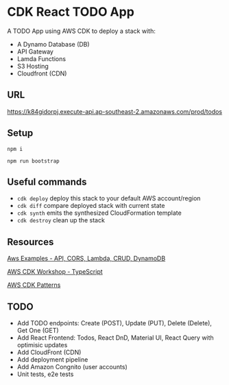 # CDK React TODO App

A TODO App using AWS CDK to deploy a stack with:
- A Dynamo Database (DB)
- API Gateway
- Lamda Functions
- S3 Hosting
- Cloudfront (CDN)

## URL

https://k84gidorpj.execute-api.ap-southeast-2.amazonaws.com/prod/todos

## Setup

`npm i`

`npm run bootstrap`

## Useful commands

 * `cdk deploy`      deploy this stack to your default AWS account/region
 * `cdk diff`        compare deployed stack with current state
 * `cdk synth`       emits the synthesized CloudFormation template
 * `cdk destroy`     clean up the stack

## Resources

[Aws Examples - API, CORS, Lambda, CRUD, DynamoDB](https://github.com/aws-samples/aws-cdk-examples/tree/master/typescript/api-cors-lambda-crud-dynamodb)

[AWS CDK Workshop - TypeScript](https://cdkworkshop.com/20-typescript.html)

[AWS CDK Patterns](https://github.com/cdk-patterns/serverless)

## TODO

- Add TODO endpoints: Create (POST), Update (PUT), Delete (Delete), Get One (GET)
- Add React Frontend: Todos, React DnD, Material UI, React Query with optimisic updates
- Add CloudFront (CDN)
- Add deployment pipeline
- Add Amazon Congnito (user accounts)
- Unit tests, e2e tests
